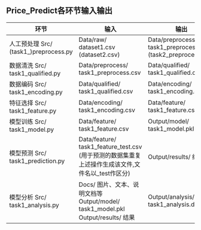 ## Price_Predict各环节输入输出

| 环节                                                         | 输入                                                         | 输出                                                         |
| ------------------------------------------------------------ | ------------------------------------------------------------ | ------------------------------------------------------------ |
| 人工预处理                  Src/ (task1_)preprocess.py       | Data/raw/                                                 dataset1.csv                                            (dataset2.csv) | Data/preprocess/  task1_preprocess.csv (task2_preprocess.csv) |
| 数据清洗                       Src/         task1_qualified.py | Data/preprocess/  task1_preprocess.csv                       | Data/qualified/                         task1_qualified.csv  |
| 数据编码                         Src/       task1_encoding.py | Data/qualified/  task1_qualified.csv                         | Data/encoding/                        task1_encoding.csv     |
| 特征选择                          Src/           task1_feature.py | Data/encoding/ task1_encoding.csv                            | Data/feature/                                 task1_feature.csv |
| 模型训练                         Src/          task1_model.py | Data/feature/ task1_feature.csv                              | Output/model/                              task1_model.pkl   |
| 模型预测                       Src/    task1_prediction.py   | Data/feature/                       task1_feature_test.csv                                               (用于预测的数据集重复上述操作生成该文件,文件名以_test作区分) | Output/results/                                                     结果 |
| 模型分析                      Src/  task1_analysis.py        | Docs/                                                                         图片、文本、说明文档等                                                           Output/model/                                    task1_model.pkl                                   Output/results/                                                         结果 | Output/analysis/                    task1_analysis.docx      |